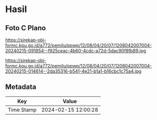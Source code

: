 # Hasil

## Foto C Plano

https://sirekap-obj-formc.kpu.go.id/a772/pemilu/ppwp/12/08/04/20/07/1208042007004-20240215-091854--f925ceac-4b60-4cdc-a72d-5dac90f8fb89.jpg

https://sirekap-obj-formc.kpu.go.id/a772/pemilu/ppwp/12/08/04/20/07/1208042007004-20240215-014614--2da35316-b541-4e21-b1a1-b16cbc1c75a4.jpg


## Metadata

| Key        | Value               |
| ---------- | ------------------- |
| Time Stamp | 2024-02-15 12:00:28 |



